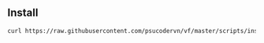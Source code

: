 ## Install
```sh
curl https://raw.githubusercontent.com/psucodervn/vf/master/scripts/install.sh | sh
``` 
